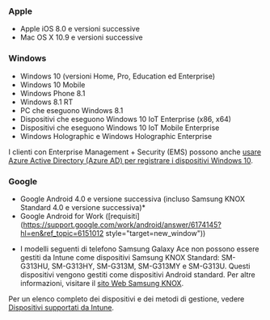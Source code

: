

### <a name="apple"></a>Apple
  - Apple iOS 8.0 e versioni successive
  - Mac OS X 10.9 e versioni successive

### <a name="windows"></a>Windows
  - Windows 10 (versioni Home, Pro, Education ed Enterprise)
  - Windows 10 Mobile
  - Windows Phone 8.1
  - Windows 8.1 RT
  - PC che eseguono Windows 8.1
  - Dispositivi che eseguono Windows 10 IoT Enterprise (x86, x64)
  - Dispositivi che eseguono Windows 10 IoT Mobile Enterprise
  - Windows Holographic e Windows Holographic Enterprise

  I clienti con Enterprise Management + Security (EMS) possono anche [usare Azure Active Directory (Azure AD) per registrare i dispositivi Windows 10](/intune-classic/deploy-use/set-up-windows-device-management-with-microsoft-intune#azure-active-directory-enrollment).

### <a name="google"></a>Google
- Google Android 4.0 e versione successiva (incluso Samsung KNOX Standard 4.0 e versione successiva)*
- Google Android for Work ([requisiti](https://support.google.com/work/android/answer/6174145?hl=en&ref_topic=6151012 style="target=new_window"))

* I modelli seguenti di telefono Samsung Galaxy Ace non possono essere gestiti da Intune come dispositivi Samsung KNOX Standard: SM-G313HU, SM-G313HY, SM-G313M, SM-G313MY e SM-G313U. Questi dispositivi vengono gestiti come dispositivi Android standard. Per altre informazioni, visitare il [sito Web Samsung KNOX](https://www.samsungknox.com/en).

Per un elenco completo dei dispositivi e dei metodi di gestione, vedere [Dispositivi supportati da Intune](/intune/supported-devices-browsers#intune-supported-devices).
